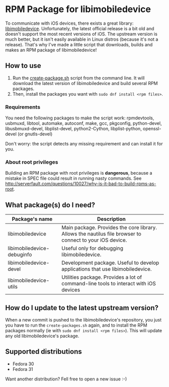 # RPM Package for libimobiledevice
To communicate with iOS devices, there exists a great library: [libimobiledevice](https://github.com/libimobiledevice/libimobiledevice).
Unfortunately, the latest official release is a bit old and doesn't support the most recent versions of iOS.
The upstream version is much better, but it isn't easily available in Linux distros (because it's not a release).
That's why I've made a little script that downloads, builds and makes an RPM package of libimobiledevice!

## How to use
1. Run the [create-package.sh](https://github.com/RPM-Outpost/libimobiledevice-rpm/blob/master/create-package.sh) script from the command line. It will download the latest version of libimobiledevice and build several RPM packages.
2. Then, install the packages you want with `sudo dnf install <rpm files>`.

### Requirements
You need the following packages to make the script work:
rpmdevtools, usbmuxd, libtool, automake, autoconf, make, gcc, pkgconfig,
python-devel, libusbmuxd-devel, libplist-devel, python2-Cython, libplist-python,
openssl-devel (or gnutls-devel)  

Don't worry: the script detects any missing requirement and can install it for you.

### About root privileges
Building an RPM package with root privileges is **dangerous**, because a mistake in SPEC file could result in running nasty commands.
See http://serverfault.com/questions/10027/why-is-it-bad-to-build-rpms-as-root.

## What package(s) do I need?
| Package's name | Description |
| -------------- | ----------- |
| libimobiledevice | Main package. Provides the core library. Allows the nautilus file browser to connect to your iOS device.
| libimobiledevice-debuginfo | Useful only for debugging libimobiledevice. |
| libimobiledevice-devel | Development package. Useful to develop applications that use libimobiledevice. |
| libimobiledevice-utils | Utilities package. Provides a lot of command-line tools to interact with iOS devices |

## How do I update to the latest upstream version?
When a new commit is pushed to the libimobiledevice's repository, you just you have to run the `create-packages.sh` again, and to install the RPM packages normally (ie with `sudo dnf install <rpm files>`).
This will update any old libimobiledevice's package.

## Supported distributions
- Fedora 30
- Fedora 31

Want another distribution? Fell free to open a new issue :-)
